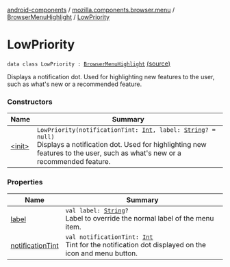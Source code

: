 [android-components](../../../index.md) / [mozilla.components.browser.menu](../../index.md) / [BrowserMenuHighlight](../index.md) / [LowPriority](./index.md)

# LowPriority

`data class LowPriority : `[`BrowserMenuHighlight`](../index.md) [(source)](https://github.com/mozilla-mobile/android-components/blob/master/components/browser/menu/src/main/java/mozilla/components/browser/menu/BrowserMenuHighlight.kt#L26)

Displays a notification dot.
Used for highlighting new features to the user, such as what's new or a recommended feature.

### Constructors

| Name | Summary |
|---|---|
| [&lt;init&gt;](-init-.md) | `LowPriority(notificationTint: `[`Int`](https://kotlinlang.org/api/latest/jvm/stdlib/kotlin/-int/index.html)`, label: `[`String`](https://kotlinlang.org/api/latest/jvm/stdlib/kotlin/-string/index.html)`? = null)`<br>Displays a notification dot. Used for highlighting new features to the user, such as what's new or a recommended feature. |

### Properties

| Name | Summary |
|---|---|
| [label](label.md) | `val label: `[`String`](https://kotlinlang.org/api/latest/jvm/stdlib/kotlin/-string/index.html)`?`<br>Label to override the normal label of the menu item. |
| [notificationTint](notification-tint.md) | `val notificationTint: `[`Int`](https://kotlinlang.org/api/latest/jvm/stdlib/kotlin/-int/index.html)<br>Tint for the notification dot displayed on the icon and menu button. |

